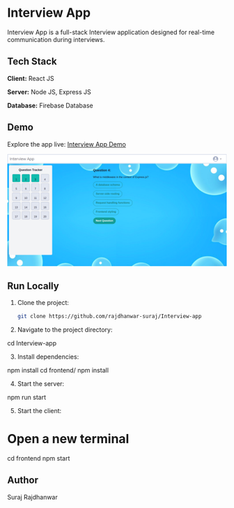 # Interview App

Interview App is a full-stack Interview application designed for real-time communication during interviews.

## Tech Stack

**Client:** React JS

**Server:** Node JS, Express JS

**Database:** Firebase Database

## Demo

Explore the app live: [Interview App Demo]()

![App Screenshots](https://github.com/rajdhanwar-suraj/Interview-app/blob/main/screenshots/questionPage.png)

## Run Locally

1. Clone the project:

   ```bash
   git clone https://github.com/rajdhanwar-suraj/Interview-app


2. Navigate to the project directory:

cd Interview-app

3. Install dependencies:

npm install
cd frontend/
npm install

4. Start the server:

npm run start

5. Start the client:

# Open a new terminal
cd frontend
npm start

## Author
Suraj Rajdhanwar
